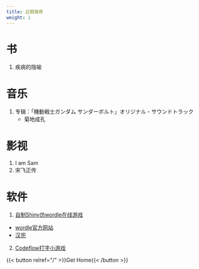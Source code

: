 ```yaml
---
title: 近期推荐
weight: 1
---
```


# 书
1. 疾病的隐喻

# 音乐
1. 专辑：「機動戦士ガンダム サンダーボルト」オリジナル・サウンドトラック
	- 菊地成孔

# 影视
1. I am Sam
2. 宋飞正传

# 软件
1.  [自制Shiny仿wordle在线游戏](https://dayuguo.shinyapps.io/mywordle/)
- [wordle官方网站](https://www.nytimes.com/games/wordle/index.html)
- [汉兜](https://handle.antfu.me/)
2. [Codeflow打字小游戏](https://codeflow.biaoyansu.com/)

{{< button relref="/" >}}Get Home{{< /button >}}
